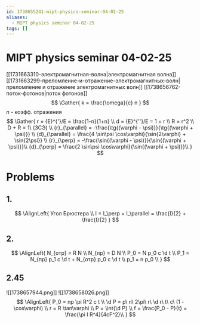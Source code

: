 ```yaml
---
id: 1738655241-mipt-physics-seminar-04-02-25
aliases:
  - MIPT physics seminar 04-02-25
tags: []
---
```


# MIPT physics seminar 04-02-25
[[1731663310-электромагнитная-волна|электромагнитная волна]]
[[1731663299-преломление-и-отражение-электромагнитных-волн|преломление и отражение электромагнитных волн]]
[[1738656762-поток-фотонов|поток фотонов]]
$$
\Gather{
k = \frac{\omega}{c} n
}
$$
$n$ - коэфф. отражения
$$
\Gather{
r = {E}^{'}/E = \frac{1-n}{1+n} \\
d = {E}^{''}/E = 1 + r \\
R = r^2 \\
D + R = 1\ (ЗСЭ) \\
{r}_{\parallel} = -\frac{\tg{(\varphi - \psi)}}{\tg{(\varphi + \psi)}} \\
{d}_{\parallel} = \frac{4 \sin\psi \cos\varphi}{\sin{2\varphi} + \sin{2\psi}} \\
{r}_{\perp} = -\frac{\sin{(\varphi - \psi)}}{\sin{(\varphi + \psi)}}\\
{d}_{\perp} = \frac{2 \sin\psi \cos\varphi}{\sin{(\varphi + \psi)}}\\
}
$$
# Problems
## 1.
$$
\AlignLeft{
Угол Брюстера \\
I = I_\perp + I_\parallel = \frac{I}{2} + \frac{I}{2}
}
$$
## 2.
$$
\AlignLeft{
N_{отр} = R N \\
N_{пр} = D N \\
P_0 = N p_0 c \d t \\
P_1 = N_{пр} p_1 c \d t + N_{отр} p_0 c \d t \\
p_1 = n p_0 \\
}
$$
## 2.45
![[1738657944.png]]
![[1738658026.png]]
$$
\AlignLeft{
P_0 = np \pi R^2 c t \\
\d P = p\ n\ 2\pi\ r\ \d r\ t\ c\ (1 - \cos\varphi) \\
r = R \tan\varphi \\
P = \int{\d P} \\
f = \frac{P_0 - P}{t} = \frac{\pi I R^4}{4cF^2}\\
}
$$
